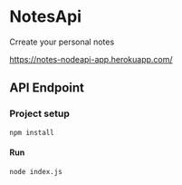 # NotesApi
Crreate your personal notes

https://notes-nodeapi-app.herokuapp.com/

## API Endpoint

### Project setup
```
npm install
```

#### Run
```
node index.js
```
